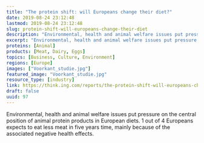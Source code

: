 ```yaml
---
title: "The protein shift: will Europeans change their diet?"
date: 2019-08-24 23:12:48
lastmod: 2019-08-24 23:12:48
slug: protein-shift-will-europeans-change-their-diet
description: "Environmental, health and animal welfare issues put pressure on the central position of animal protein products in European diets. 1 out of 4 Europeans expects to eat less meat in five years time, mainly because of the associated negative health&nbsp;effects."
excerpt: "Environmental, health and animal welfare issues put pressure on the central position of animal protein products in European diets. 1 out of 4 Europeans expects to eat less meat in five years time, mainly because of the associated negative health&nbsp;effects."
proteins: [Animal]
products: [Meat, Dairy, Eggs]
topics: [Business, Culture, Environment]
regions: [Europe]
images: ["Voorkant_studie.jpg"]
featured_image: "Voorkant_studie.jpg"
resource_type: [industry]
link: https://think.ing.com/reports/the-protein-shift-will-europeans-change-their-diet/
draft: false
uuid: 97
---
```

Environmental, health and animal welfare issues put pressure on the
central position of animal protein products in European diets. 1 out of
4 Europeans expects to eat less meat in five years time, mainly because
of the associated negative health effects.
